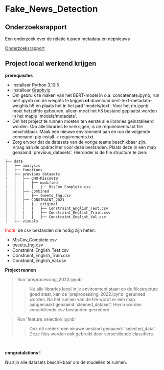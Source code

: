 # Fake_News_Detection

## Onderzoeksrapport
Een onderzoek over de relatie tussen metadata en nepnieuws

[Onderzoeksrapport](https://github.com/Mysurii/twitter-fake-news-detection/blob/master/Fake%20News.pdf)

## Project local werkend krijgen

**prerequisites**
- Installeer Python 3.10.5
- installeer [Graphviz](https://graphviz.gitlab.io/download/)
- Om gebruik te maken van het BERT-model in o.a. concatenate.ipynb, run bert.ipynb om de weights te krijgen <strong>of</strong> download bert-text-metadata-weights.h5 en plaats het in het pad 'models/text'. Voor het nn.ipynb moet hetzelfde gebeuren, alleen moet het h5 bestand geplaatst worden in het mapje 'models/metadata'. 
- Om het project te runnen moeten ten eerste alle libraries geinstalleerd worden. Om alle libraries te verkrijgen, is de requirements.txt file beschikbaar. Maak een nieuwe environment aan en run de volgende command: pip install -r requirements.txt. 
- Zorg ervoor dat de datasets van de vorige teams beschikbaar zijn. Vraag aan de opdrachter voor deze bestanden. Plaats deze in een map genaamd 'previous_datasets'. Hieronder is de file structure te zien:

```
├── data
│   ├── analysis
│   ├── functions
│   ├── previous_datasets
|   |   ├── CMU-Miscov19
|   |   |   ├── modified
|   |   |   |   ├── MisCov_Complete.csv
|   |   ├── combined
|   |   |   ├── tweets_fng.csv
|   |   ├── CONSTRAINT_2021
|   |   |   ├── original
|   |   |   |   ├── Constraint_English_Test.csv
|   |   |   |   ├── Constraint_English_Train.csv
|   |   |   |   ├── Constraint_English_Val.csv
│   ├── visuals
```

<span style="color:red">!note:</span> de csv bestanden die nodig zijn heten:
- MisCov_Complete.csv
- tweets_fng.csv
- Constraint_English_Test.csv
- Constraint_English_Train.csv
- Constraint_English_Val.csv

**Project runnen**
> Run 'preprocessing_2022.ipynb'
>> Nu alle libraries local in je environment staan en de filestructure goed staat, kan de 'preprocessing_2022.ipynb' gerunned worden. Na het runnen van de file wordt er een map aangemaakt genaamd 'cleaned_dataset'. Hierin worden verschillende csv bestanden gecreëerd.
 
> Run 'feature_selection.ipynb'
>> Ook dit creëert een nieuwe bestand genaamd: 'selected_data'. Deze files worden ook gebruikt door verschillende classifiers.

<br>

**congratulations !**

Nu zijn alle datasets beschikbaar om de modellen te runnen. 






